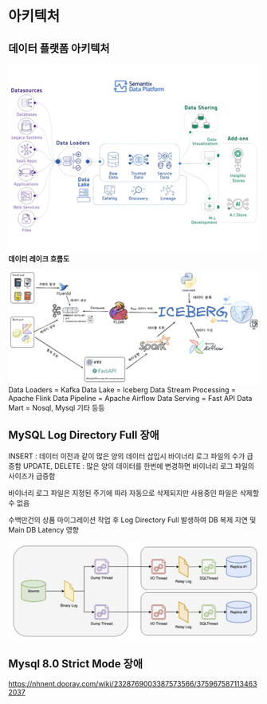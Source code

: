 # 아키텍처

## 데이터 플랫폼 아키텍처

![datalake](./images/bbb.gif)
**데이터 레이크 흐름도**

![data](./images/data_platform.png)
Data Loaders = Kafka
Data Lake = Iceberg
Data Stream Processing = Apache Flink
Data Pipeline = Apache Airflow
Data Serving = Fast API
Data Mart = Nosql, Mysql 기타 등등

## MySQL Log Directory Full 장애

INSERT : 데이터 이전과 같이 많은 양의 데이터 삽입시 바이너리 로그 파일의 수가 급증함
UPDATE, DELETE : 많은 양의 데이터를 한번에 변경하면 바이너리 로그 파일의 사이즈가 급증함

바이너리 로그 파일은 지정된 주기에 따라 자동으로 삭제되지만 사용중인 파일은 삭제할 수 없음

수백만건의 상품 마이그레이션 작업 후 Log Directory Full 발생하여 DB 복제 지연 및 Main DB Latency 영향

![log](./images/BinaryLog.png)


## Mysql 8.0 Strict Mode 장애
https://nhnent.dooray.com/wiki/2328769003387573566/3759675871134632037

